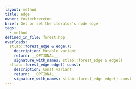 ```yaml
---
layout: method
title: edge
owner: fosterbrereton
brief: Get or set the iterator's node edge
tags:
  - method
defined_in_file: forest.hpp
overloads:
  stlab::forest_edge & edge():
    description: Mutable variant
    return: __OPTIONAL__
    signature_with_names: stlab::forest_edge & edge()
  stlab::forest_edge edge() const:
    description: Const variant
    return: __OPTIONAL__
    signature_with_names: stlab::forest_edge edge() const
---
```

